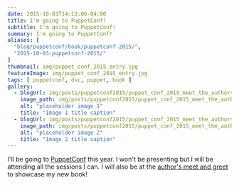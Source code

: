 ```yaml
---
date: 2015-10-03T14:13:06-04:00
title: I'm going to PuppetConf!
subtitle: I'm going to PuppetConf!
summary: I'm going to PuppetConf!
aliases: [
  "blog/puppetconf/book/puppetconf-2015/",
  "2015-10-03-puppetconf-2015/"
]
thumbnail: img/puppet_conf_2015_entry.jpg
featureImage: img/puppet_conf_2015_entry.jpg
tags: [ puppetconf, dsc, puppet, book ]
gallery:
  - blogUrl: img/posts/puppetconf2015/puppet_conf_2015_meet_the_authors_banner.jpg
    image_path: img/posts/puppetconf2015/puppet_conf_2015_meet_the_authors_banner.jpg
    alt: "placeholder image 1"
    title: "Image 1 title caption"
  - blogUrl: img/posts/puppetconf2015/puppet_conf_2015_meet_the_authors_big_screen.jpg
    image_path: img/posts/puppetconf2015/puppet_conf_2015_meet_the_authors_big_screen.jpg
    alt: "placeholder image 2"
    title: "Image 2 title caption"
---
```


I'll be going to [PuppetConf](https://2015.puppetconf.com) this year. I won't be presenting but I will be attending all the sessions I can. I will also be at the [author's meet and greet](http://sched.co/4Ku1) to showcase my new book!
